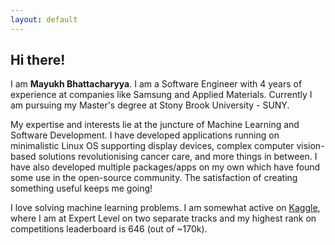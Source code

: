 ```yaml
---
layout: default
---
```


## Hi there!

I am **Mayukh Bhattacharyya**. I am a Software Engineer with 4 years of experience at companies like
Samsung and Applied Materials. Currently I am pursuing my Master's degree at Stony Brook University - SUNY.

My expertise and interests lie at the juncture of Machine Learning and Software Development.
I have developed applications running on minimalistic Linux OS supporting display devices, complex computer 
vision-based solutions revolutionising cancer care, and more things in between. I have also developed 
multiple packages/apps on my own which have found some use in the open-source community. 
The satisfaction of creating something useful keeps me going!

I love solving machine learning problems. I am somewhat active on [Kaggle](https://www.kaggle.com/mayukh18), where
 I am at Expert Level on two separate tracks and my highest rank on competitions leaderboard is 646 (out of ~170k).



